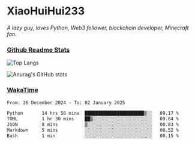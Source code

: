 # XiaoHuiHui233

*A lazy guy, loves Python, Web3 follower, blockchain developer, Minecraft fan.*

### [Github Readme Stats](https://github.com/anuraghazra/github-readme-stats)

![Top Langs](https://github-readme-stats.vercel.app/api/top-langs/?username=XiaoHuiHui233&layout=compact&theme=github_dark)

![Anurag's GitHub stats](https://github-readme-stats.vercel.app/api?username=XiaoHuiHui233&show_icons=true&theme=github_dark)

### [WakaTime](https://wakatime.com)

<!--START_SECTION:waka-->

```txt
From: 26 December 2024 - To: 02 January 2025

Python       14 hrs 56 mins  ██████████████████████▒░░   89.17 %
TOML         1 hr 30 mins    ██▒░░░░░░░░░░░░░░░░░░░░░░   09.04 %
JSON         8 mins          ▒░░░░░░░░░░░░░░░░░░░░░░░░   00.83 %
Markdown     5 mins          ░░░░░░░░░░░░░░░░░░░░░░░░░   00.52 %
Bash         1 min           ░░░░░░░░░░░░░░░░░░░░░░░░░   00.15 %
```

<!--END_SECTION:waka-->
